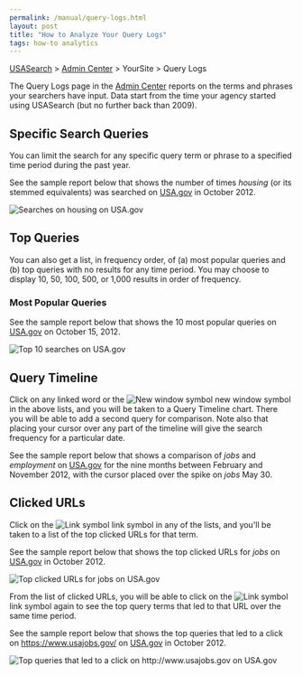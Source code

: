 ```yaml
---
permalink: /manual/query-logs.html
layout: post
title: "How to Analyze Your Query Logs"
tags: how-to analytics
---
```

[USASearch](http://usasearch.howto.gov) > [Admin Center](https://search.usa.gov/sites) > YourSite > Query Logs

The Query Logs page in the [Admin Center](https://search.usa.gov/sites) reports on the terms and phrases your searchers have input. Data start from the time your agency started using USASearch (but no further back than 2009).

## Specific Search Queries

You can limit the search for any specific query term or phrase to a specified time period during the past year.

See the sample report below that shows the number of times *housing* (or its stemmed equivalents) was searched on [USA.gov](http://www.usa.gov) in October 2012.

![Searches on housing on USA.gov](https://9fddeb862c037f6d2190-f1564c64756a8cfee25b6b19953b1d23.ssl.cf2.rackcdn.com/tumblr_mcejzpJD7c1qid15q.png)

## Top Queries

You can also get a list, in frequency order, of (a) most popular queries and (b) top queries with no results for any time period. You may choose to display 10, 50, 100, 500, or 1,000 results in order of frequency.

### Most Popular Queries

See the sample report below that shows the 10 most popular queries on [USA.gov](http://www.usa.gov) on October 15, 2012.

![Top 10 searches on USA.gov](https://9fddeb862c037f6d2190-f1564c64756a8cfee25b6b19953b1d23.ssl.cf2.rackcdn.com/tumblr_mcekbcO01c1qid15q.png)

## Query Timeline

Click on any linked word or the ![New window symbol](https://9fddeb862c037f6d2190-f1564c64756a8cfee25b6b19953b1d23.ssl.cf2.rackcdn.com/tumblr_mceq7b8LbQ1qid15q.png) new window symbol in the above lists, and you will be taken to a Query Timeline chart. There you will be able to add a second query for comparison. Note also that placing your cursor over any part of the timeline will give the search frequency for a particular date.

See the sample report below that shows a comparison of *jobs* and *employment* on [USA.gov](http://www.usa.gov) for the nine months between February and November 2012, with the cursor placed over the spike on *jobs* May 30.
 
## Clicked URLs

Click on the ![Link symbol](https://9fddeb862c037f6d2190-f1564c64756a8cfee25b6b19953b1d23.ssl.cf2.rackcdn.com/tumblr_mceqaa2dn41qid15q.png) link symbol in any of the lists, and you'll be taken to a list of the top clicked URLs for that term.

See the sample report below that shows the top clicked URLs for *jobs* on [USA.gov](http://www.usa.gov) in October 2012.

![Top clicked URLs for jobs on USA.gov](https://9fddeb862c037f6d2190-f1564c64756a8cfee25b6b19953b1d23.ssl.cf2.rackcdn.com/tumblr_mceqlwdZnx1qid15q.png)

From the list of clicked URLs, you will be able to click on the ![Link symbol](https://9fddeb862c037f6d2190-f1564c64756a8cfee25b6b19953b1d23.ssl.cf2.rackcdn.com/tumblr_mceqaa2dn41qid15q.png) link symbol again to see the top query terms that led to that URL over the same time period.

See the sample report below that shows the top queries that led to a click on <https://www.usajobs.gov/> on [USA.gov](http://www.usa.gov) in October 2012.

![Top queries that led to a click on http://www.usajobs.gov on USA.gov](https://9fddeb862c037f6d2190-f1564c64756a8cfee25b6b19953b1d23.ssl.cf2.rackcdn.com/tumblr_mceqp4Jmoy1qid15q.png)
